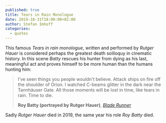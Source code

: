 ```yaml
---
published: true
title: Tears in Rain Monologue
date: 2019-10-31T18:00:00+02:00
author: Stefan Imhoff
categories:
  - quotes
---
```


This famous _Tears in rain monologue_, written and performed by _Rutger Hauer_ is considered perhaps the greatest death soliloquy in cinematic history. In this scene _Batty_ rescues his hunter from dying as his last, meaningful act and proves himself to be more human than the humans hunting him:

> I’ve seen things you people wouldn't believe. Attack ships on fire off the shoulder of Orion. I watched C-beams glitter in the dark near the Tannhäuser Gate. All those moments will be lost in time, like tears in rain. Time to die.
>
> **Roy Batty (portrayed by Rutger Hauer)**, _[Blade Runner](https://www.themoviedb.org/movie/78-blade-runner)_

Sadly _Rutger Hauer_ died in 2019, the same year his role _Roy Batty_ died.
